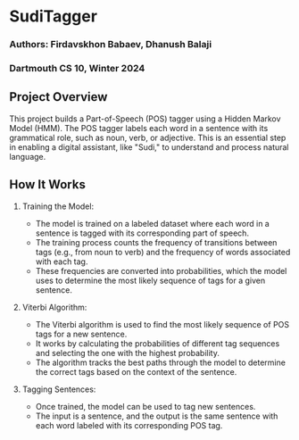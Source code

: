 # SudiTagger

### Authors: Firdavskhon Babaev, Dhanush Balaji 
### Dartmouth CS 10, Winter 2024

## Project Overview

This project builds a Part-of-Speech (POS) tagger using a Hidden Markov Model (HMM). The POS tagger labels each word in a sentence with its grammatical role, such as noun, verb, or adjective. This is an essential step in enabling a digital assistant, like "Sudi," to understand and process natural language.

## How It Works

1. Training the Model: 
   - The model is trained on a labeled dataset where each word in a sentence is tagged with its corresponding part of speech.
   - The training process counts the frequency of transitions between tags (e.g., from noun to verb) and the frequency of words associated with each tag.
   - These frequencies are converted into probabilities, which the model uses to determine the most likely sequence of tags for a given sentence.

2. Viterbi Algorithm:
   - The Viterbi algorithm is used to find the most likely sequence of POS tags for a new sentence.
   - It works by calculating the probabilities of different tag sequences and selecting the one with the highest probability.
   - The algorithm tracks the best paths through the model to determine the correct tags based on the context of the sentence.

3. Tagging Sentences:
   - Once trained, the model can be used to tag new sentences.
   - The input is a sentence, and the output is the same sentence with each word labeled with its corresponding POS tag.

